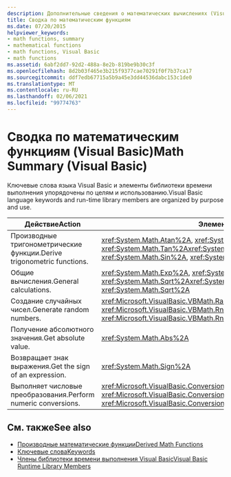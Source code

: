 ```yaml
---
description: Дополнительные сведения о математических вычислениях (Visual Basic)
title: Сводка по математическим функциям
ms.date: 07/20/2015
helpviewer_keywords:
- math functions, summary
- mathematical functions
- math functions, Visual Basic
- math functions
ms.assetid: 6abf2dd7-92d2-488a-8e2b-819be9b30c3f
ms.openlocfilehash: 8d2b03f465e3b215f9377cae70291f0f7b37ca17
ms.sourcegitcommit: ddf7edb67715a5b9a45e3dd44536dabc153c1de0
ms.translationtype: MT
ms.contentlocale: ru-RU
ms.lasthandoff: 02/06/2021
ms.locfileid: "99774763"
---
```

# <a name="math-summary-visual-basic"></a><span data-ttu-id="bf02a-103">Сводка по математическим функциям (Visual Basic)</span><span class="sxs-lookup"><span data-stu-id="bf02a-103">Math Summary (Visual Basic)</span></span>

<span data-ttu-id="bf02a-104">Ключевые слова языка Visual Basic и элементы библиотеки времени выполнения упорядочены по целям и использованию.</span><span class="sxs-lookup"><span data-stu-id="bf02a-104">Visual Basic language keywords and run-time library members are organized by purpose and use.</span></span>  
  
|<span data-ttu-id="bf02a-105">Действие</span><span class="sxs-lookup"><span data-stu-id="bf02a-105">Action</span></span>|<span data-ttu-id="bf02a-106">Элемент языка</span><span class="sxs-lookup"><span data-stu-id="bf02a-106">Language element</span></span>|  
|------------|----------------------|  
|<span data-ttu-id="bf02a-107">Производные тригонометрические функции.</span><span class="sxs-lookup"><span data-stu-id="bf02a-107">Derive trigonometric functions.</span></span>|<span data-ttu-id="bf02a-108"><xref:System.Math.Atan%2A>, <xref:System.Math.Cos%2A>, <xref:System.Math.Sin%2A>, <xref:System.Math.Tan%2A></span><span class="sxs-lookup"><span data-stu-id="bf02a-108"><xref:System.Math.Atan%2A>, <xref:System.Math.Cos%2A>, <xref:System.Math.Sin%2A>, <xref:System.Math.Tan%2A></span></span>|  
|<span data-ttu-id="bf02a-109">Общие вычисления.</span><span class="sxs-lookup"><span data-stu-id="bf02a-109">General calculations.</span></span>|<span data-ttu-id="bf02a-110"><xref:System.Math.Exp%2A>, <xref:System.Math.Log%2A>, <xref:System.Math.Sqrt%2A></span><span class="sxs-lookup"><span data-stu-id="bf02a-110"><xref:System.Math.Exp%2A>, <xref:System.Math.Log%2A>, <xref:System.Math.Sqrt%2A></span></span>|  
|<span data-ttu-id="bf02a-111">Создание случайных чисел.</span><span class="sxs-lookup"><span data-stu-id="bf02a-111">Generate random numbers.</span></span>|<span data-ttu-id="bf02a-112"><xref:Microsoft.VisualBasic.VBMath.Randomize%2A>, <xref:Microsoft.VisualBasic.VBMath.Rnd%2A></span><span class="sxs-lookup"><span data-stu-id="bf02a-112"><xref:Microsoft.VisualBasic.VBMath.Randomize%2A>, <xref:Microsoft.VisualBasic.VBMath.Rnd%2A></span></span>|  
|<span data-ttu-id="bf02a-113">Получение абсолютного значения.</span><span class="sxs-lookup"><span data-stu-id="bf02a-113">Get absolute value.</span></span>|<xref:System.Math.Abs%2A>|  
|<span data-ttu-id="bf02a-114">Возвращает знак выражения.</span><span class="sxs-lookup"><span data-stu-id="bf02a-114">Get the sign of an expression.</span></span>|<xref:System.Math.Sign%2A>|  
|<span data-ttu-id="bf02a-115">Выполняет числовые преобразования.</span><span class="sxs-lookup"><span data-stu-id="bf02a-115">Perform numeric conversions.</span></span>|<span data-ttu-id="bf02a-116"><xref:Microsoft.VisualBasic.Conversion.Fix%2A>, <xref:Microsoft.VisualBasic.Conversion.Int%2A></span><span class="sxs-lookup"><span data-stu-id="bf02a-116"><xref:Microsoft.VisualBasic.Conversion.Fix%2A>, <xref:Microsoft.VisualBasic.Conversion.Int%2A></span></span>|  
  
## <a name="see-also"></a><span data-ttu-id="bf02a-117">См. также</span><span class="sxs-lookup"><span data-stu-id="bf02a-117">See also</span></span>

- [<span data-ttu-id="bf02a-118">Производные математические функции</span><span class="sxs-lookup"><span data-stu-id="bf02a-118">Derived Math Functions</span></span>](derived-math-functions.md)
- [<span data-ttu-id="bf02a-119">Ключевые слова</span><span class="sxs-lookup"><span data-stu-id="bf02a-119">Keywords</span></span>](index.md)
- [<span data-ttu-id="bf02a-120">Члены библиотеки времени выполнения Visual Basic</span><span class="sxs-lookup"><span data-stu-id="bf02a-120">Visual Basic Runtime Library Members</span></span>](../runtime-library-members.md)
